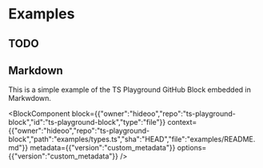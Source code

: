 # Examples

## TODO

## Markdown

This is a simple example of the TS Playground GitHub Block embedded in Markwdown.

<BlockComponent
block={{"owner":"hideoo","repo":"ts-playground-block","id":"ts-playground-block","type":"file"}}
context={{"owner":"hideoo","repo":"ts-playground-block","path":"examples/types.ts","sha":"HEAD","file":"examples/README.md"}}
metadata={{"version":"custom_metadata"}}
options={{"version":"custom_metadata"}}
/>
